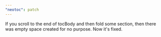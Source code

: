 ```yaml
---
"neotoc": patch
---
```


If you scroll to the end of tocBody and then fold some section, then there was empty space created for no purpose. Now it's fixed.
